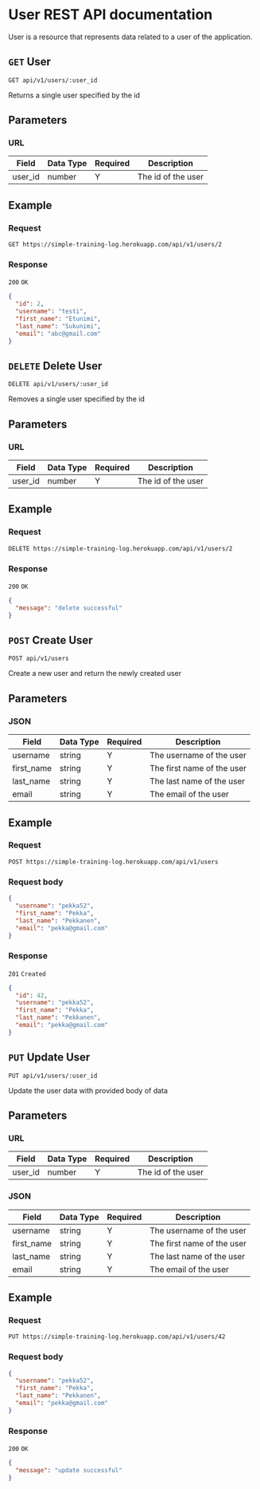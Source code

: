 # User REST API documentation

User is a resource that represents data related to a user of the application.

## <code>GET</code> User

    GET api/v1/users/:user_id
    
Returns a single user specified by the id

## Parameters

### URL
Field | Data Type | Required | Description
--- | --- | --- | ---
user_id | number | Y | The id of the user

## Example
### Request

    GET https://simple-training-log.herokuapp.com/api/v1/users/2

### Response
`200` `OK`
``` json
{
  "id": 2,
  "username": "testi",
  "first_name": "Etunimi",
  "last_name": "Sukunimi",
  "email": "abc@gmail.com"
}
```

## <code>DELETE</code> Delete User

    DELETE api/v1/users/:user_id
    
Removes a single user specified by the id

## Parameters

### URL
Field | Data Type | Required | Description
--- | --- | --- | ---
user_id | number | Y | The id of the user

## Example
### Request

    DELETE https://simple-training-log.herokuapp.com/api/v1/users/2

### Response

`200` `OK`

``` json
{
  "message": "delete successful"
}
```

## <code>POST</code> Create User

    POST api/v1/users
    
Create a new user and return the newly created user

## Parameters

### JSON
Field | Data Type | Required | Description
--- | --- | --- | ---
username | string | Y | The username of the user
first_name | string | Y | The first name of the user
last_name | string | Y | The last name of the user
email | string | Y | The email of the user

## Example
### Request

    POST https://simple-training-log.herokuapp.com/api/v1/users

### Request body
``` json
{
  "username": "pekka52",
  "first_name": "Pekka",
  "last_name": "Pekkanen",
  "email": "pekka@gmail.com"
}
```

### Response
`201` `Created`
``` json
{
  "id": 42,
  "username": "pekka52",
  "first_name": "Pekka",
  "last_name": "Pekkanen",
  "email": "pekka@gmail.com"
}
```

## <code>PUT</code> Update User

    PUT api/v1/users/:user_id
    
Update the user data with provided body of data

## Parameters

### URL
Field | Data Type | Required | Description
--- | --- | --- | ---
user_id | number | Y | The id of the user

### JSON
Field | Data Type | Required | Description
--- | --- | --- | ---
username | string | Y | The username of the user
first_name | string | Y | The first name of the user
last_name | string | Y | The last name of the user
email | string | Y | The email of the user

## Example
### Request

    PUT https://simple-training-log.herokuapp.com/api/v1/users/42

### Request body
``` json
{
  "username": "pekka52",
  "first_name": "Pekka",
  "last_name": "Pekkanen",
  "email": "pekka@gmail.com"
}
```

### Response
`200` `OK`
``` json
{
  "message": "update successful"
}
```
